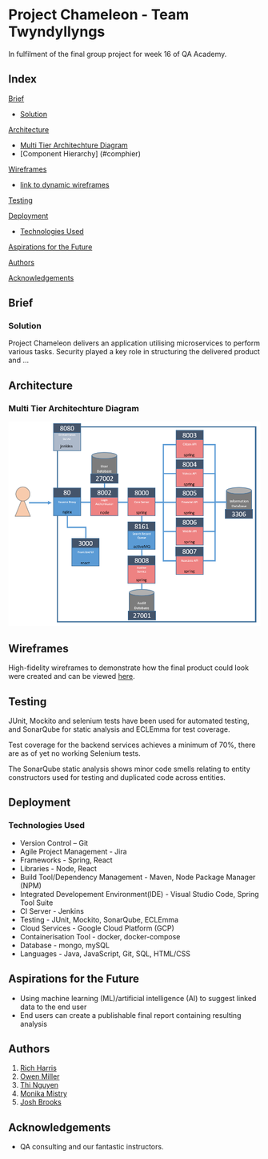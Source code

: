 # Project Chameleon - Team Twyndyllyngs

In fulfilment of the final group project for week 16 of QA Academy.

## Index
[Brief](#brief)
  * [Solution](#solution)
  
[Architecture](#architecture)
  * [Multi Tier Architechture Diagram](#mla)
  * [Component Hierarchy] (#comphier)
  
[Wireframes](#wireframes)
  * [ link to dynamic wireframes ](https://xd.adobe.com/view/599b62f7-9972-4b4e-55b9-dce92bf4cd81-2faa/)
  
[Testing](#testing)

[Deployment](#depl)
  * [Technologies Used](#tech)
  
[Aspirations for the Future](#nextsteps)

[Authors](#auth)

[Acknowledgements](#ack)

<a name="brief"></a>
## Brief


<a name="solution"></a>
### Solution

Project Chameleon delivers an application utilising microservices to perform various tasks. Security played a key role in structuring the delivered product and ...

<a name="architecture"></a>
## Architecture

<a name="mla"></a>
### Multi Tier Architechture Diagram

![Application Architecture](/Documentation/Architecture/Ports.PNG)

<a name="wireframes"></a>
## Wireframes

High-fidelity wireframes to demonstrate how the final product could look were created and can be viewed [here](https://xd.adobe.com/view/599b62f7-9972-4b4e-55b9-dce92bf4cd81-2faa/).

<a name="testing"></a>
## Testing

JUnit, Mockito and selenium tests have been used for automated testing, and SonarQube for static analysis and ECLEmma for test coverage.

Test coverage for the backend services achieves a minimum of 70%, there are as of yet no working Selenium tests. 

The SonarQube static analysis shows minor code smells relating to entity constructors used for testing and duplicated code across entities.


<a name="depl"></a>
## Deployment

<a name="tech"></a>
### Technologies Used
* Version Control – Git
* Agile Project Management - Jira
* Frameworks - Spring, React
* Libraries - Node, React
* Build Tool/Dependency Management - Maven, Node Package Manager (NPM)
* Integrated Developement Environment(IDE) - Visual Studio Code, Spring Tool Suite
* CI Server - Jenkins
* Testing - JUnit, Mockito, SonarQube, ECLEmma
* Cloud Services - Google Cloud Platform (GCP)
* Containerisation Tool - docker, docker-compose
* Database - mongo, mySQL
* Languages - Java, JavaScript, Git, SQL, HTML/CSS

<a name="nextsteps"></a>
## Aspirations for the Future

* Using machine learning (ML)/artificial intelligence (AI) to suggest linked data to the end user
* End users can create a publishable final report containing resulting analysis 

<a name="auth"></a>
## Authors

1. [Rich Harris](https://github.com/RJHarrisUK "Rich's GitHub")
2. [Owen Miller](https://github.com/biomiller "Owen's GitHub")
3. [Thi Nguyen](https://github.com/thi6 "Thi's GitHub")
4. [Monika Mistry](https://github.com/Monika-Mistry "Monika's GitHub")
5. [Josh Brooks](https://github.com/jjbrooks251 "Josh's Github")

<a name="ack"></a>
## Acknowledgements

* QA consulting and our fantastic instructors.
